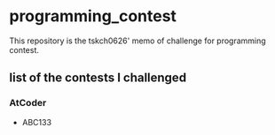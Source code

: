 # programming_contest

This repository is the tskch0626' memo of challenge for programming contest.

## list of the contests I challenged

### AtCoder

* ABC133
